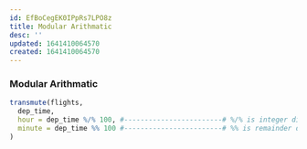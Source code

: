 ```yaml
---
id: EfBoCegEK0IPpRs7LPO8z
title: Modular Arithmatic
desc: ''
updated: 1641410064570
created: 1641410064570
---
```


### Modular Arithmatic

```r
transmute(flights,
  dep_time,
  hour = dep_time %/% 100, #------------------------# %/% is integer division
  minute = dep_time %% 100 #------------------------# %% is remainder division
)
```
